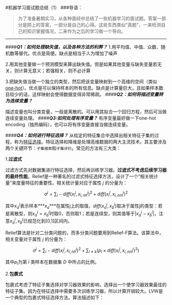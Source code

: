 #机器学习面试题总结（1）
###导语：
> 为了准备暑期实习，从各种面经中总结了一些机器学习的面试题。答案一部分是网上的答案，一部分是自己的心得。这些东西类似“真题”，一来检测自己的知识掌握情况，二来作为之后的学习做一个导向。

***
####***Q1：如何处理缺失值，以及各种方法的利弊？***
1.用平均值、中值、众数、随机数等替代。优点是简便。缺点是相当于人为增加了噪声

2.用其他变量做一个预测模型来算出缺失值。但是如果其他变量与缺失变量若无关，则计算无意义；若强相关，则不必计算

3.把缺失值当做一个独立的类型，然后把该变量映射到一个高维的空间（类似[one-hot](https://en.wikipedia.org/wiki/One-hot)）。优点是可以保持样本的所有信息。缺点是计算量巨大，且如果样本数目较少的话，这样映射会使得数据变得非常稀疏。
####***Q2：如何将描述变量转为连续变量？***

描述变量也叫分类变量，一般是离散的。可以用其拟合一个回归方程，然后可当做连续变量处理。
####***Q3:如何处理有序变量？***
有序变量最好做一下one-hot encoding（独热编码），也可以将有序变量直接当做连续变量。

####***Q4：如何进行特征选择？***
从给定的特征集合中选择出相关特征子集的过程，称为[特征选择](https://baike.baidu.com/item/特征选择/4950639?fr=aladdin)。特征选择和降维是处理高维数据的两大主流技术。其主要涉及两个关键环节：`子集搜索`和`子集评价`。常见的方法有三大类：

1.**过滤式**

 过滤方式先对数据集进行特征选择，然后再训练学习器。**过滤式不考虑后续学习器的最终性能**。Relief是一种著名的过滤式特征选择方法，设计了一个“相关统计量”来度量特征的重要性。相关统计量对应于属性 $j$ 的分量为：

$$\sigma^j = \sum_i-diff(x_i^j,x_{i,nh}^j)^2 + diff(x_i^j,x_{i,nm}^j)^2$$

其中$x_a^j$表示样本***$x_a$***在属性j上的取值，$diff(x_a^j,x_b^j)$取决于属性j的类型：若是离散型，则$x_a^j=x_b^j$时取0，否则取1；若是连续型，则其值等于$\left| x_a^j-x_b^j \right|$，注意$x_a^j,x_b^j$已规范化到[0,1]区间内。

Relief算法是针对二分类问题的，而多分类问题要用到Relief-F算法。该算法中，相关变量对于属性 $j$ 的分量为：

$$\sigma^j = \sum_i - diff(x_i^j, x_{i,nh}^j)^2 + \sum_{l\neq k}(p_l \times diff(x_i^j, x_{i,nm}^j)^2)​$$

其中$p_l$为第 $l$ 类样本在数据集 $D$ 中所占的比例。

2.**包裹式**

包裹式考虑了特征子集选择对学习器效果的影响，选择出一个使学习器效果最佳的特征子集。因为在特征选择中需要多次训练学习器，所以计算开销较大。LVW是一个典型的包裹式特征选择方法。算法描述如下：















